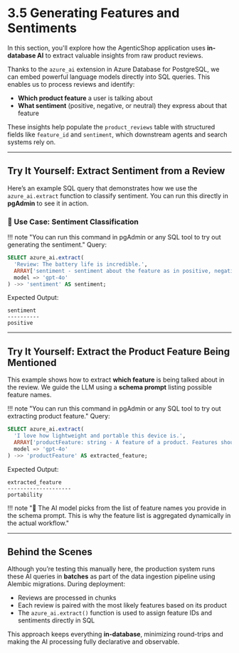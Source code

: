 # 3.5 Generating Features and Sentiments

In this section, you'll explore how the AgenticShop application uses **in-database AI** to extract valuable insights from raw product reviews.

Thanks to the `azure_ai` extension in Azure Database for PostgreSQL, we can embed powerful language models directly into SQL queries. This enables us to process reviews and identify:

- **Which product feature** a user is talking about
- **What sentiment** (positive, negative, or neutral) they express about that feature

These insights help populate the `product_reviews` table with structured fields like `feature_id` and `sentiment`, which downstream agents and search systems rely on.

---

## Try It Yourself: Extract Sentiment from a Review

Here’s an example SQL query that demonstrates how we use the `azure_ai.extract` function to classify sentiment. You can run this directly in **pgAdmin** to see it in action.

### 📌 Use Case: Sentiment Classification


!!! note "You can run this command in pgAdmin or any SQL tool to try out generating the sentiment."
Query:

```sql
SELECT azure_ai.extract(
  'Review: The battery life is incredible.',
  ARRAY['sentiment - sentiment about the feature as in positive, negative, or neutral'],
  model => 'gpt-4o'
) ->> 'sentiment' AS sentiment;
```

Expected Output:

```
sentiment
----------
positive
```

---

## Try It Yourself: Extract the Product Feature Being Mentioned

This example shows how to extract **which feature** is being talked about in the review. We guide the LLM using a **schema prompt** listing possible feature names.

!!! note "You can run this command in pgAdmin or any SQL tool to try out extracting product feature."
Query:

```sql
SELECT azure_ai.extract(
  'I love how lightweight and portable this device is.',
  ARRAY['productFeature: string - A feature of a product. Features should be from: weight, battery life, screen quality, portability or NULL'],
  model => 'gpt-4o'
) ->> 'productFeature' AS extracted_feature;
```

Expected Output:

```
extracted_feature
--------------------
portability
```

!!! note "🧠 The AI model picks from the list of feature names you provide in the schema prompt. This is why the feature list is aggregated dynamically in the actual workflow."

---

## Behind the Scenes

Although you’re testing this manually here, the production system runs these AI queries in **batches** as part of the data ingestion pipeline using Alembic migrations. During deployment:

- Reviews are processed in chunks
- Each review is paired with the most likely features based on its product
- The `azure_ai.extract()` function is used to assign feature IDs and sentiments directly in SQL

This approach keeps everything **in-database**, minimizing round-trips and making the AI processing fully declarative and observable.

